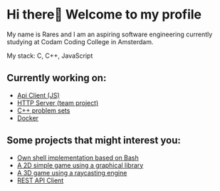 # Hi there👋 Welcome to my profile

My name is Rares and I am an aspiring software engineering currently studying at Codam Coding College in Amsterdam.<br>

My stack: C, C++, JavaScript

## Currently working on:
- [Api Client (JS)](https://github.com/Zveaga/API_client_JS)
- [HTTP Server (team project)](https://github.com/elmoiswack/webserv)
- [C++ problem sets](https://github.com/Zveaga/CPP-Modules)
- [Docker](https://github.com/Zveaga/Inception)

## Some projects that might interest you:
- [Own shell implementation based on Bash](https://github.com/DscrtDv/Minishell_42)
- [A 2D simple game using a graphical library](https://github.com/Zveaga/so_long)
- [A 3D game using a raycasting engine](https://github.com/Zveaga/Cub_3d)
- [REST API Client](https://github.com/Zveaga/web_scrapper)

<!--
**Zveaga/Zveaga** is a ✨ _special_ ✨ repository because its `README.md` (this file) appears on your GitHub profile.

Here are some ideas to get you started:

- 🔭 I’m currently working on ...
- 🌱 I’m currently learning ...
- 👯 I’m looking to collaborate on ...
- 🤔 I’m looking for help with ...
- 💬 Ask me about ...
- 📫 How to reach me: ...
- 😄 Pronouns: ...
- ⚡ Fun fact: ...
-->
